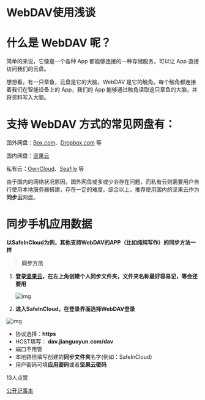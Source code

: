 # WebDAV使用浅谈

# 什么是 WebDAV 呢？

简单的来说，它像是一个各种 App 都能够连接的一种存储服务，可以让 App 直接访问我们的云盘。

想想看，有一只章鱼，云盘是它的大脑，WebDAV 是它的触角。每个触角都连接着我们在智能设备上的 App，我们的 App 能够通过触角读取这只章鱼的大脑，并将资料写入大脑。

# 支持 WebDAV 方式的常见网盘有：

国外网盘：[Box.com](https://box.com/)、[Dropbox.com](https://www.dropbox.com/) 等

国内网盘：[坚果云](https://jianguoyun.com/)

私有云：[OwnCloud](https://owncloud.org/)、[Seafile](https://www.seafile.com/) 等

由于国内的网络状况原因，国外网盘或多或少会存在问题，而私有云则需要用户自行使用本地服务器搭建，存在一定的难度。综合以上，推荐使用国内的坚果云作为**同步云**网盘。

# 同步手机应用数据

**以SafeInCloud为例，其他支持WebDAV的APP（比如纯纯写作）的同步方法一样**

> **同步方法**

1. **登录[坚果云](https://www.jianguoyun.com/)，在左上角创建个人同步文件夹，文件夹名称最好容易记，等会还要用**

   ![img](https://upload-images.jianshu.io/upload_images/8571330-2d69eb088274a618.png?imageMogr2/auto-orient/strip|imageView2/2/w/977/format/webp)

   

2. **进入SafeInCloud，在登录界面选择WebDAV登录**

![img](https://upload-images.jianshu.io/upload_images/8571330-9c115b7de78612bb.png?imageMogr2/auto-orient/strip|imageView2/2/w/513/format/webp)

- 协议选择：**https**
- HOST填写： **dav.jianguoyun.com/dav**
- 端口不用管
- 本地路径填写创建的**同步文件夹**名字(例如：SafeInCloud)
- 用户密码可填**应用密码**或者**坚果云密码**



13人点赞



[公开记事本](https://www.jianshu.com/nb/17881283)